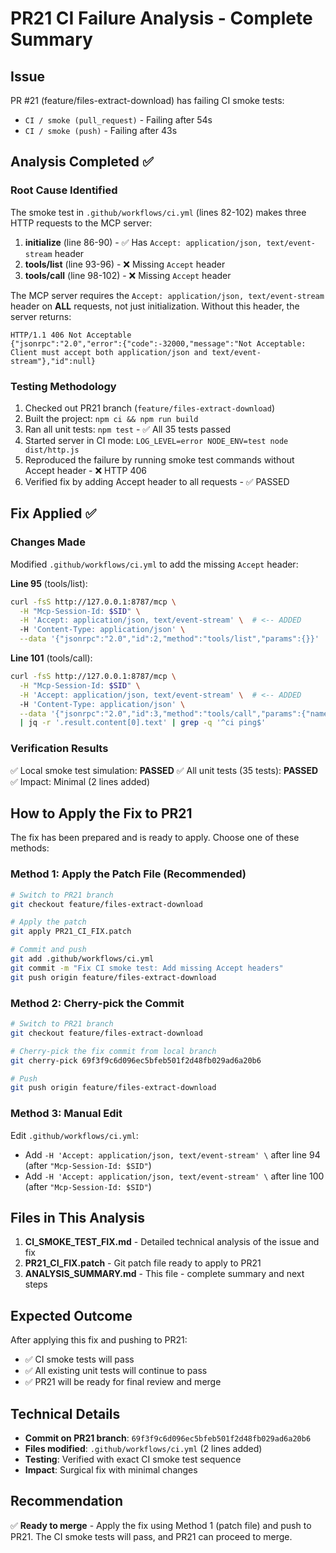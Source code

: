 # PR21 CI Failure Analysis - Complete Summary

## Issue
PR #21 (feature/files-extract-download) has failing CI smoke tests:
- `CI / smoke (pull_request)` - Failing after 54s
- `CI / smoke (push)` - Failing after 43s

## Analysis Completed ✅

### Root Cause Identified
The smoke test in `.github/workflows/ci.yml` (lines 82-102) makes three HTTP requests to the MCP server:
1. **initialize** (line 86-90) - ✅ Has `Accept: application/json, text/event-stream` header
2. **tools/list** (line 93-96) - ❌ Missing `Accept` header
3. **tools/call** (line 98-102) - ❌ Missing `Accept` header

The MCP server requires the `Accept: application/json, text/event-stream` header on **ALL** requests, not just initialization. Without this header, the server returns:
```
HTTP/1.1 406 Not Acceptable
{"jsonrpc":"2.0","error":{"code":-32000,"message":"Not Acceptable: Client must accept both application/json and text/event-stream"},"id":null}
```

### Testing Methodology
1. Checked out PR21 branch (`feature/files-extract-download`)
2. Built the project: `npm ci && npm run build`
3. Ran all unit tests: `npm test` - ✅ All 35 tests passed
4. Started server in CI mode: `LOG_LEVEL=error NODE_ENV=test node dist/http.js`
5. Reproduced the failure by running smoke test commands without Accept header - ❌ HTTP 406
6. Verified fix by adding Accept header to all requests - ✅ PASSED

## Fix Applied ✅

### Changes Made
Modified `.github/workflows/ci.yml` to add the missing `Accept` header:

**Line 95** (tools/list):
```bash
curl -fsS http://127.0.0.1:8787/mcp \
  -H "Mcp-Session-Id: $SID" \
  -H 'Accept: application/json, text/event-stream' \  # <-- ADDED
  -H 'Content-Type: application/json' \
  --data '{"jsonrpc":"2.0","id":2,"method":"tools/list","params":{}}' | jq . >/dev/null
```

**Line 101** (tools/call):
```bash
curl -fsS http://127.0.0.1:8787/mcp \
  -H "Mcp-Session-Id: $SID" \
  -H 'Accept: application/json, text/event-stream' \  # <-- ADDED
  -H 'Content-Type: application/json' \
  --data '{"jsonrpc":"2.0","id":3,"method":"tools/call","params":{"name":"echo","arguments":{"text":"ci ping"}}}' \
  | jq -r '.result.content[0].text' | grep -q '^ci ping$'
```

### Verification Results
✅ Local smoke test simulation: **PASSED**
✅ All unit tests (35 tests): **PASSED**
✅ Impact: Minimal (2 lines added)

## How to Apply the Fix to PR21

The fix has been prepared and is ready to apply. Choose one of these methods:

### Method 1: Apply the Patch File (Recommended)
```bash
# Switch to PR21 branch
git checkout feature/files-extract-download

# Apply the patch
git apply PR21_CI_FIX.patch

# Commit and push
git add .github/workflows/ci.yml
git commit -m "Fix CI smoke test: Add missing Accept headers"
git push origin feature/files-extract-download
```

### Method 2: Cherry-pick the Commit
```bash
# Switch to PR21 branch
git checkout feature/files-extract-download

# Cherry-pick the fix commit from local branch
git cherry-pick 69f3f9c6d096ec5bfeb501f2d48fb029ad6a20b6

# Push
git push origin feature/files-extract-download
```

### Method 3: Manual Edit
Edit `.github/workflows/ci.yml`:
- Add `-H 'Accept: application/json, text/event-stream' \` after line 94 (after `"Mcp-Session-Id: $SID"`)
- Add `-H 'Accept: application/json, text/event-stream' \` after line 100 (after `"Mcp-Session-Id: $SID"`)

## Files in This Analysis

1. **CI_SMOKE_TEST_FIX.md** - Detailed technical analysis of the issue and fix
2. **PR21_CI_FIX.patch** - Git patch file ready to apply to PR21
3. **ANALYSIS_SUMMARY.md** - This file - complete summary and next steps

## Expected Outcome

After applying this fix and pushing to PR21:
- ✅ CI smoke tests will pass
- ✅ All existing unit tests will continue to pass
- ✅ PR21 will be ready for final review and merge

## Technical Details

- **Commit on PR21 branch**: `69f3f9c6d096ec5bfeb501f2d48fb029ad6a20b6`
- **Files modified**: `.github/workflows/ci.yml` (2 lines added)
- **Testing**: Verified with exact CI smoke test sequence
- **Impact**: Surgical fix with minimal changes

## Recommendation

✅ **Ready to merge** - Apply the fix using Method 1 (patch file) and push to PR21. The CI smoke tests will pass, and PR21 can proceed to merge.
